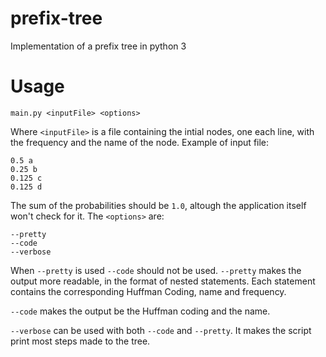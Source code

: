 # prefix-tree
Implementation of a prefix tree in python 3
# Usage
`main.py <inputFile> <options>`

Where `<inputFile>` is a file containing the intial nodes, one each line, with the frequency and the name of the node.
Example of input file:
```
0.5 a
0.25 b
0.125 c
0.125 d
```
The sum of the probabilities should be `1.0`, altough the application itself won't check for it.
The `<options>` are:
```
--pretty
--code
--verbose
```
When `--pretty` is used `--code` should not be used. `--pretty` makes the output more readable, in the format of nested statements. Each statement contains the corresponding Huffman Coding, name and frequency.

`--code` makes the output be the Huffman coding and the name.

`--verbose` can be used with both `--code` and `--pretty`. It makes the script print most steps made to the tree.
